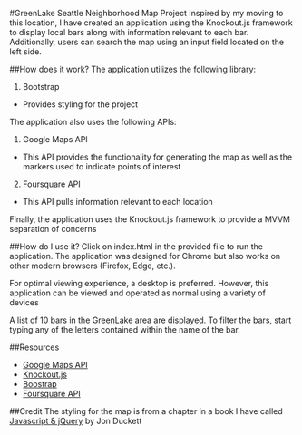 #GreenLake Seattle Neighborhood Map Project
Inspired by my moving to this location, I have created an application using the Knockout.js framework to display local bars along with information relevant to each bar. Additionally, users can search the map using an input field located on the left side.

##How does it work?
The application utilizes the following library:

1. Bootstrap
  * Provides styling for the project

The application also uses the following APIs:

1. Google Maps API
  * This API provides the functionality for generating the map as well as the markers used to indicate points of interest
2. Foursquare API
  * This API pulls information relevant to each location

Finally, the application uses the Knockout.js framework to provide a MVVM separation of concerns

##How do I use it?
Click on index.html in the provided file to run the application. The application was designed for Chrome but also works on other modern browsers (Firefox, Edge, etc.).

For optimal viewing experience, a desktop is preferred. However, this application can be viewed and operated as normal using a variety of devices

A list of 10 bars in the GreenLake area are displayed. To filter the bars, start typing any of the letters contained within the name of the bar.

##Resources
* [Google Maps API](https://developers.google.com/maps/documentation/javascript)
* [Knockout.js](http://knockoutjs.com/documentation/introduction.html)
* [Boostrap](http://getbootstrap.com/)
* [Foursquare API](https://developer.foursquare.com/)

##Credit
The styling for the map is from a chapter in a book I have called [Javascript & jQuery](http://javascriptbook.com/) by Jon Duckett

